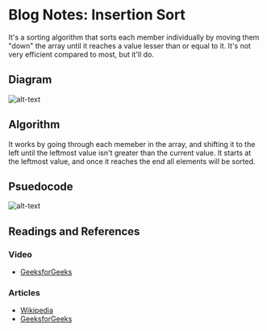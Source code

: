 # Blog Notes: Insertion Sort
It's a sorting algorithm that sorts each member individually by moving them "down" the array until it reaches a value lesser than or equal to it. It's not very efficient compared to most, but it'll do.

## Diagram
![alt-text](https://i.imgur.com/uqpTszU.jpg)

## Algorithm
It works by going through each memeber in the array, and shifting it to the left until the leftmost value isn't greater than the current value. It starts at the leftmost value, and once it reaches the end all elements will be sorted.

## Psuedocode
![alt-text](https://i.imgur.com/2Mq6zGR.png)

## Readings and References
### Video
* [GeeksforGeeks](https://www.youtube.com/watch?v=OGzPmgsI-pQ)
### Articles
* [Wikipedia](https://en.wikipedia.org/wiki/Insertion_sort)
* [GeeksforGeeks](https://www.geeksforgeeks.org/insertion-sort/)
